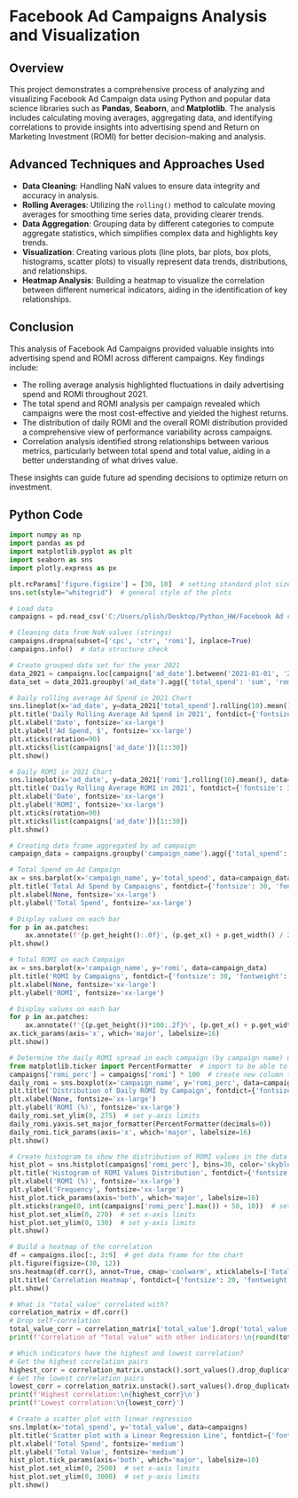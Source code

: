 # Facebook Ad Campaigns Analysis and Visualization

## Overview
This project demonstrates a comprehensive process of analyzing and visualizing Facebook Ad Campaign data using Python and popular data science libraries such as **Pandas**, **Seaborn**, and **Matplotlib**. The analysis includes calculating moving averages, aggregating data, and identifying correlations to provide insights into advertising spend and Return on Marketing Investment (ROMI) for better decision-making and analysis.

## Advanced Techniques and Approaches Used

- **Data Cleaning**: Handling NaN values to ensure data integrity and accuracy in analysis.
- **Rolling Averages**: Utilizing the `rolling()` method to calculate moving averages for smoothing time series data, providing clearer trends.
- **Data Aggregation**: Grouping data by different categories to compute aggregate statistics, which simplifies complex data and highlights key trends.
- **Visualization**: Creating various plots (line plots, bar plots, box plots, histograms, scatter plots) to visually represent data trends, distributions, and relationships.
- **Heatmap Analysis**: Building a heatmap to visualize the correlation between different numerical indicators, aiding in the identification of key relationships.

## Conclusion

This analysis of Facebook Ad Campaigns provided valuable insights into advertising spend and ROMI across different campaigns. Key findings include:

- The rolling average analysis highlighted fluctuations in daily advertising spend and ROMI throughout 2021.
- The total spend and ROMI analysis per campaign revealed which campaigns were the most cost-effective and yielded the highest returns.
- The distribution of daily ROMI and the overall ROMI distribution provided a comprehensive view of performance variability across campaigns.
- Correlation analysis identified strong relationships between various metrics, particularly between total spend and total value, aiding in a better understanding of what drives value.

These insights can guide future ad spending decisions to optimize return on investment.

## Python Code

```python
import numpy as np
import pandas as pd
import matplotlib.pyplot as plt
import seaborn as sns
import plotly.express as px

plt.rcParams['figure.figsize'] = [30, 10]  # setting standard plot size for all notebook
sns.set(style="whitegrid")  # general style of the plots

# Load data
campaigns = pd.read_csv('C:/Users/plish/Desktop/Python_HW/Facebook Ad campaigns Analysis and Viz/facebook_ads_data.csv')

# Cleaning data from NaN values (strings)
campaigns.dropna(subset=['cpc', 'ctr', 'romi'], inplace=True)
campaigns.info()  # data structure check

# Create grouped data set for the year 2021
data_2021 = campaigns.loc[campaigns['ad_date'].between('2021-01-01', '2021-12-31')]
data_set = data_2021.groupby('ad_date').agg({'total_spend': 'sum', 'romi': 'mean'})

# Daily rolling average Ad Spend in 2021 Chart
sns.lineplot(x='ad_date', y=data_2021['total_spend'].rolling(10).mean(), data=data_2021, color='orange')
plt.title('Daily Rolling Average Ad Spend in 2021', fontdict={'fontsize': 30, 'fontweight': 'bold'}, pad=20)
plt.xlabel('Date', fontsize='xx-large')
plt.ylabel('Ad Spend, $', fontsize='xx-large')
plt.xticks(rotation=90)
plt.xticks(list(campaigns['ad_date'])[1::30])
plt.show()

# Daily ROMI in 2021 Chart
sns.lineplot(x='ad_date', y=data_2021['romi'].rolling(10).mean(), data=data_2021, color='green')
plt.title('Daily Rolling Average ROMI in 2021', fontdict={'fontsize': 30, 'fontweight': 'bold'}, pad=20)
plt.xlabel('Date', fontsize='xx-large')
plt.ylabel('ROMI', fontsize='xx-large')
plt.xticks(rotation=90)
plt.xticks(list(campaigns['ad_date'])[1::30])
plt.show()

# Creating data frame aggregated by ad campaign
campaign_data = campaigns.groupby('campaign_name').agg({'total_spend': 'sum', 'romi': 'mean'}).reset_index()

# Total Spend on Ad Campaign
ax = sns.barplot(x='campaign_name', y='total_spend', data=campaign_data)
plt.title('Total Ad Spend by Campaigns', fontdict={'fontsize': 30, 'fontweight': 'bold'}, pad=20)
plt.xlabel(None, fontsize='xx-large')
plt.ylabel('Total Spend', fontsize='xx-large')

# Display values on each bar
for p in ax.patches:
    ax.annotate(f'{p.get_height():.0f}', (p.get_x() + p.get_width() / 2., p.get_height()), ha='center', va='center', fontsize=16, color='black', xytext=(0, 10), textcoords='offset points')
plt.show()

# Total ROMI on each Campaign
ax = sns.barplot(x='campaign_name', y='romi', data=campaign_data)
plt.title('ROMI by Campaigns', fontdict={'fontsize': 30, 'fontweight': 'bold'}, pad=20)
plt.xlabel(None, fontsize='xx-large')
plt.ylabel('ROMI', fontsize='xx-large')

# Display values on each bar
for p in ax.patches:
    ax.annotate(f'{(p.get_height())*100:.2f}%', (p.get_x() + p.get_width() / 2., p.get_height()), ha='center', va='center', fontsize=16, color='black', xytext=(0, 10), textcoords='offset points')
ax.tick_params(axis='x', which='major', labelsize=16)
plt.show()

# Determine the daily ROMI spread in each campaign (by campaign name) using a box plot
from matplotlib.ticker import PercentFormatter  # import to be able to format Y-axis to %
campaigns['romi_perc'] = campaigns['romi'] * 100  # create new column to convert ROMI to %
daily_romi = sns.boxplot(x='campaign_name', y='romi_perc', data=campaigns)
plt.title('Distribution of Daily ROMI by Campaign', fontdict={'fontsize': 30, 'fontweight': 'bold'}, pad=20)
plt.xlabel(None, fontsize='xx-large')
plt.ylabel('ROMI (%)', fontsize='xx-large')
daily_romi.set_ylim(0, 275)  # set y-axis limits
daily_romi.yaxis.set_major_formatter(PercentFormatter(decimals=0))
daily_romi.tick_params(axis='x', which='major', labelsize=16)
plt.show()

# Create histogram to show the distribution of ROMI values in the data set table.
hist_plot = sns.histplot(campaigns['romi_perc'], bins=30, color='skyblue', edgecolor='black', kde=True)
plt.title('Histogram of ROMI Values Distribution', fontdict={'fontsize': 30, 'fontweight': 'bold'}, pad=20)
plt.xlabel('ROMI (%)', fontsize='xx-large')
plt.ylabel('Frequency', fontsize='xx-large')
hist_plot.tick_params(axis='both', which='major', labelsize=16)
plt.xticks(range(0, int(campaigns['romi_perc'].max()) + 50, 10))  # set x-axis tick step
hist_plot.set_xlim(0, 270)  # set x-axis limits
hist_plot.set_ylim(0, 130)  # set y-axis limits
plt.show()

# Build a heatmap of the correlation
df = campaigns.iloc[:, 2:9]  # get data frame for the chart
plt.figure(figsize=(30, 12))
sns.heatmap(df.corr(), annot=True, cmap='coolwarm', xticklabels=['Total Spend', 'Total Impressions', 'Total Clicks', 'Total Value', 'CPC', 'CPM', 'CTR'], yticklabels=['Total Spend', 'Total Impressions', 'Total Clicks', 'Total Value', 'CPC', 'CPM', 'CTR'], linewidth=1)
plt.title('Сorrelation Heatmap', fontdict={'fontsize': 20, 'fontweight': 'bold'}, pad=10)
plt.show()

# What is "total_value" correlated with?
correlation_matrix = df.corr()
# Drop self-correlation
total_value_corr = correlation_matrix['total_value'].drop('total_value')
print(f'Correlation of "Total value" with other indicators:\n{round(total_value_corr,2)}')

# Which indicators have the highest and lowest correlation?
# Get the highest correlation pairs
highest_corr = correlation_matrix.unstack().sort_values().drop_duplicates().tail(2)
# Get the lowest correlation pairs
lowest_corr = correlation_matrix.unstack().sort_values().drop_duplicates().head(2)
print(f'Highest correlation:\n{highest_corr}\n')
print(f'Lowest correlation:\n{lowest_corr}')

# Create a scatter plot with linear regression
sns.lmplot(x='total_spend', y='total_value', data=campaigns)
plt.title('Scatter plot with a Linear Regression Line', fontdict={'fontsize': 15, 'fontweight': 'bold'}, pad=20)
plt.xlabel('Total Spend', fontsize='medium')
plt.ylabel('Total Value', fontsize='medium')
hist_plot.tick_params(axis='both', which='major', labelsize=10)
hist_plot.set_xlim(0, 2500)  # set x-axis limits
hist_plot.set_ylim(0, 3000)  # set y-axis limits
plt.show()
